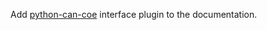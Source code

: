 Add [python-can-coe](https://c0d3.sh/smarthome/python-can-coe) interface plugin to the documentation.
